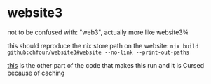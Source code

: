# website3

not to be confused with: "web3", actually more like website3¾

this should reproduce the nix store path on the website:
`nix build github:chfour/website3#website --no-link --print-out-paths`

[this](https://github.com/chfour/nixos/blob/main/machines/fovps/services/caddy/default.nix)
is the other part of the code that makes this run and it is Cursed because of caching
